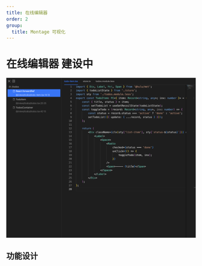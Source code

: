 ```yaml
---
title: 在线编辑器
order: 2
group: 
  title: Montage 可视化
---
```


# 在线编辑器 <Badge>建设中</Badge>

![Alt text](./assets/editor.png)

## 功能设计
